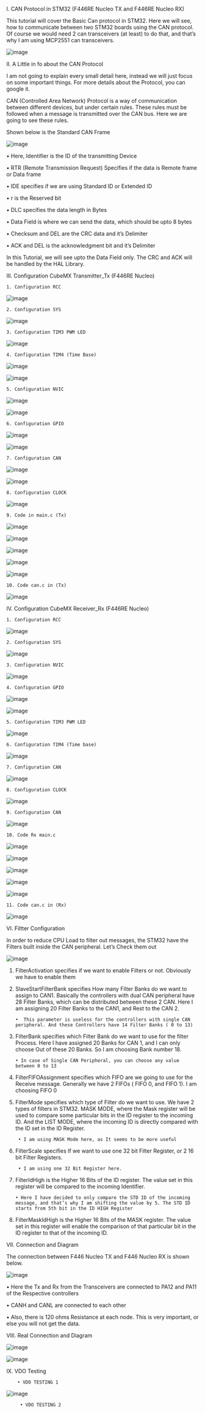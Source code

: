 I. CAN Protocol in STM32 (F446RE Nucleo TX and F446RE Nucleo RX)

This tutorial will cover the Basic Can protocol in STM32. Here we will see, how to communicate between two STM32 boards using the CAN protocol. Of course we would need 2 can transceivers (at least) to do that, and that’s why I am using MCP2551 can transceivers.

![image](https://github.com/TepmarotdanielZ/CAN-BUS/assets/139426571/3b9dd4c6-a173-42cd-a1ef-d666f20a37c3)

II. A Little in fo about the CAN Protocol

I am not going to explain every small detail here, instead we will just focus on some important things. For more details about the Protocol, you can google it.

CAN (Controlled Area Network) Protocol is a way of communication between different devices, but under certain rules. These rules must be followed when a message is transmitted over the CAN bus. Here we are going to see these rules.

Shown below is the Standard CAN Frame

![image](https://github.com/TepmarotdanielZ/CAN-BUS/assets/139426571/371fff5d-3493-4314-822f-7e2ddf94cad2)


• Here, Identifier is the ID of the transmitting Device

• RTR (Remote Transmission Request) Specifies if the data is Remote frame or Data frame

• IDE specifies if we are using Standard ID or Extended ID

• r is the Reserved bit

• DLC specifies the data length in Bytes

• Data Field is where we can send the data, which should be upto 8 bytes

• Checksum and DEL are the CRC data and it’s Delimiter

• ACK and DEL is the acknowledgment bit and it’s Delimiter

In this Tutorial, we will see upto the Data Field only. The CRC and ACK will be handled by the HAL Library.


III. Configuration CubeMX Transmitter_Tx (F446RE Nucleo)

    1. Configuration RCC

![image](https://github.com/TepmarotdanielZ/CAN-BUS/assets/139426571/6a520b1f-7045-4a35-b7b1-39e1d76198c5)

    2. Configuration SYS
    
 ![image](https://github.com/TepmarotdanielZ/CAN-BUS/assets/139426571/076bdc47-004f-4180-8d4a-fd598bd111ab)

    3. Configuration TIM3 PWM LED

![image](https://github.com/TepmarotdanielZ/CAN-BUS/assets/139426571/676e48f7-78cf-42ca-94d2-7b0e6a2f5945)

    4. Configuration TIM4 (Time Base)

![image](https://github.com/TepmarotdanielZ/CAN-BUS/assets/139426571/fa3407e1-d51e-4626-8cd3-b102ce4451e1)

![image](https://github.com/TepmarotdanielZ/CAN-BUS/assets/139426571/2b74a43d-9f7a-4c65-9dcf-fb6a86b0721d)

    5. Configuration NVIC

![image](https://github.com/TepmarotdanielZ/CAN-BUS/assets/139426571/c8f9059f-eadf-4598-9e01-0e1b2df2fdf3)

![image](https://github.com/TepmarotdanielZ/CAN-BUS/assets/139426571/51540032-c82f-43c0-962d-bc82285122f3)

    6. Configuration GPIO

![image](https://github.com/TepmarotdanielZ/CAN-BUS/assets/139426571/2afd1d88-c478-4b77-8c5f-be28cfa6465a)

![image](https://github.com/TepmarotdanielZ/CAN-BUS/assets/139426571/8c0e5364-946b-4f13-a1ff-f2c184a40c53)

    7. Configuration CAN

![image](https://github.com/TepmarotdanielZ/CAN-BUS/assets/139426571/807fabb7-c083-494f-9200-9a9bc234772d)

![image](https://github.com/TepmarotdanielZ/CAN-BUS/assets/139426571/69de2041-e97f-45b3-90a6-4a03c3507d76)

    8. Configuration CLOCK

![image](https://github.com/TepmarotdanielZ/CAN-BUS/assets/139426571/3374fd8d-24e9-47ca-a9d2-84af0e1b861c)

    9. Code in main.c (Tx)

 ![image](https://github.com/TepmarotdanielZ/CAN-BUS/assets/139426571/c4a22115-3d20-4701-9beb-2bb76f8e158c)

 ![image](https://github.com/TepmarotdanielZ/CAN-BUS/assets/139426571/0de0d775-885c-421b-8e96-e8ce8538475e)

 ![image](https://github.com/TepmarotdanielZ/CAN-BUS/assets/139426571/569f00d3-8535-4696-820b-b1e7abeaefdb)

 ![image](https://github.com/TepmarotdanielZ/CAN-BUS/assets/139426571/6f31ddc5-68b5-4d7b-b146-ed4ce46c79fa)

![image](https://github.com/TepmarotdanielZ/CAN-BUS/assets/139426571/4c02b5a4-d451-40c0-8e48-16f2b933a48b)

    10. Code can.c in (Tx)

![image](https://github.com/TepmarotdanielZ/CAN-BUS/assets/139426571/d99d4f8e-dd96-4263-85d4-bde5132f82fa)


IV. Configuration CubeMX Receiver_Rx (F446RE Nucleo)

    1. Configuration RCC

![image](https://github.com/TepmarotdanielZ/CAN-BUS/assets/139426571/b8433c8c-5ca9-4721-9c39-957d744d3a5c)

    2. Configuration SYS

![image](https://github.com/TepmarotdanielZ/CAN-BUS/assets/139426571/0b5cf2fd-7104-4125-aac4-904d14a21ac7)

    3. Configuration NVIC

![image](https://github.com/TepmarotdanielZ/CAN-BUS/assets/139426571/4bf3f19b-5a14-41ae-82e7-13701e9b3e1e)
    
    4. Configuration GPIO

![image](https://github.com/TepmarotdanielZ/CAN-BUS/assets/139426571/2bb062b5-1bf5-4cea-a206-79f65b2b815e)

![image](https://github.com/TepmarotdanielZ/CAN-BUS/assets/139426571/71c4013b-b1ad-403e-826c-e37ad56c062d)

    5. Configuration TIM3 PWM LED

![image](https://github.com/TepmarotdanielZ/CAN-BUS/assets/139426571/17683e51-2d86-4b02-8453-650925c942c1)

    6. Configuration TIM4 (Time base)

![image](https://github.com/TepmarotdanielZ/CAN-BUS/assets/139426571/6977840e-d98d-4d70-9c65-628264d409c1)

    7. Configuration CAN

![image](https://github.com/TepmarotdanielZ/CAN-BUS/assets/139426571/4b7607be-25de-4643-9d13-4ab32a894d80)

    8. Configuration CLOCK

![image](https://github.com/TepmarotdanielZ/CAN-BUS/assets/139426571/fff4f239-1e50-46ab-a50f-848a9441da71)

    9. Configuration CAN

![image](https://github.com/TepmarotdanielZ/CAN-BUS/assets/139426571/d28813e1-41f4-4f85-9524-71c07f643f79)

    10. Code Rx main.c

![image](https://github.com/TepmarotdanielZ/CAN-BUS/assets/139426571/fdf6c9a6-4693-4d47-a695-41a4cc039cdc)

![image](https://github.com/TepmarotdanielZ/CAN-BUS/assets/139426571/2f4e4f1e-b62a-465a-b1bc-e82e2ecdbf90)

![image](https://github.com/TepmarotdanielZ/CAN-BUS/assets/139426571/573f4003-9524-4bdb-85e6-07f41660fa08)

![image](https://github.com/TepmarotdanielZ/CAN-BUS/assets/139426571/034f377d-1512-4bc3-a373-edb3ca4600b9)

![image](https://github.com/TepmarotdanielZ/CAN-BUS/assets/139426571/597c5482-097d-45c2-ba86-376f19a9ddc4)

    11. Code can.c in (Rx)

![image](https://github.com/TepmarotdanielZ/CAN-BUS/assets/139426571/b41cafc1-820f-4320-957b-ac6aa3f7a136)


VI. Filtter Configuration 

In order to reduce CPU Load to filter out messages, the STM32 have the Filters built inside the CAN peripheral. Let’s Check them out

![image](https://github.com/TepmarotdanielZ/CAN-BUS/assets/139426571/8d630815-0b91-459b-a817-fa3ba6e6240c)

1. FilterActivation specifies if we want to enable Filters or not. Obviously we have to enable them

2. SlaveStartFilterBank specifies How many Filter Banks do we want to assign to CAN1. Basically the controllers with dual CAN peripheral have 28 Filter Banks, which can be distributed between these 2 CAN. Here I am assigning 20 Filter Banks to the CAN1, and Rest to the CAN 2.

       •  This parameter is useless for the controllers with single CAN peripheral. And these Controllers have 14 Filter Banks ( 0 to 13)

3. FilterBank specifies which Filter Bank do we want to use for the filter Process. Here I have assigned 20 Banks for CAN 1, and I can only choose Out of these 20 Banks. So I am choosing Bank number 18.

       • In case of Single CAN Peripheral, you can choose any value between 0 to 13

4. FilterFIFOAssignment specifies which FIFO are we going to use for the Receive message. Generally we have 2 FIFOs ( FIFO 0, and FIFO 1). I am choosing FIFO 0

5. FilterMode specifies which type of Filter do we want to use. We have 2 types of filters in STM32. MASK MODE, where the Mask register will be used to compare some particular bits in the ID register to the incoming ID. And the LIST MODE, where the incoming ID is directly compared with the ID set in the ID Register.

        • I am using MASK Mode here, as It seems to be more useful

6. FilterScale specifies If we want to use one 32 bit Filter Register, or 2 16 bit Filter Registers.

        • I am using one 32 Bit Register here.

7. FilterIdHigh is the Higher 16 Bits of the ID register. The value set in this register will be compared to the incoming Identifier.

       • Here I have decided to only compare the STD ID of the incoming message, and that’s why I am shifting the value by 5. The STD ID starts from 5th bit in the ID HIGH Register

8. FilterMaskIdHigh is the Higher 16 Bits of the MASK register. The value set in this register will enable the comparison of that particular bit in the ID register to that of the incoming ID.


VII. Connection and Diagram

The connection between F446 Nucleo TX and F446 Nucleo RX is shown below.

![image](https://github.com/TepmarotdanielZ/CAN-BUS/assets/139426571/c98fb349-2686-4ecf-8a43-cceade41459e)

• Here the Tx and Rx from the Transceivers are connected to PA12 and PA11 of the Respective controllers

• CANH and CANL are connected to each other

• Also, there is 120 ohms Resistance at each node. This is very important, or else you will not get the data.

VIII. Real Connection and Diagram

![image](https://github.com/TepmarotdanielZ/CAN-BUS/assets/139426571/99c7fbf8-b6e7-4e48-bab9-26bcbd2aff5a)

![image](https://github.com/TepmarotdanielZ/CAN-BUS/assets/139426571/7cb6e4e2-26b7-4bed-9306-8635c3245925)


 IX. VDO Testing 

        • VDO TESTING 1
![image](https://github.com/TepmarotdanielZ/CAN-BUS/assets/139426571/6f7d6e2e-1ba7-40df-b9a2-a9520b2b5d4a)

 

         • VDO TESTING 2
         
 





